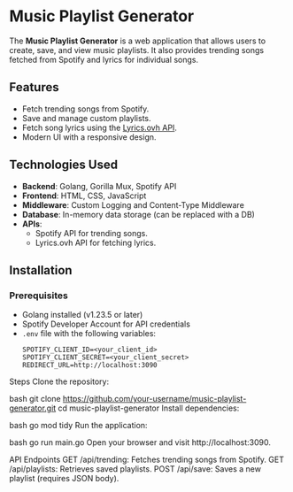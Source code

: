 # Music Playlist Generator

The **Music Playlist Generator** is a web application that allows users to create, save, and view music playlists. It also provides trending songs fetched from Spotify and lyrics for individual songs.

## Features
- Fetch trending songs from Spotify.
- Save and manage custom playlists.
- Fetch song lyrics using the [Lyrics.ovh API](https://lyrics.ovh/).
- Modern UI with a responsive design.

## Technologies Used
- **Backend**: Golang, Gorilla Mux, Spotify API
- **Frontend**: HTML, CSS, JavaScript
- **Middleware**: Custom Logging and Content-Type Middleware
- **Database**: In-memory data storage (can be replaced with a DB)
- **APIs**:
  - Spotify API for trending songs.
  - Lyrics.ovh API for fetching lyrics.

## Installation

### Prerequisites
- Golang installed (v1.23.5 or later)
- Spotify Developer Account for API credentials
- `.env` file with the following variables:
  ```plaintext
  SPOTIFY_CLIENT_ID=<your_client_id>
  SPOTIFY_CLIENT_SECRET=<your_client_secret>
  REDIRECT_URL=http://localhost:3090
Steps
Clone the repository:

bash
git clone https://github.com/your-username/music-playlist-generator.git
cd music-playlist-generator
Install dependencies:

bash
go mod tidy
Run the application:

bash
go run main.go
Open your browser and visit http://localhost:3090.

API Endpoints
GET /api/trending: Fetches trending songs from Spotify.
GET /api/playlists: Retrieves saved playlists.
POST /api/save: Saves a new playlist (requires JSON body).
